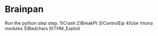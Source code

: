 # Brainpan

Run the python step step.
  1)Crash
  2)BreakPt
  3)ControlEip
  4)Use !mona modules
  5)Badchars
  6)THM_Exploit
  
